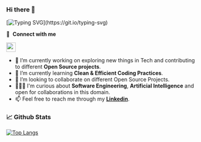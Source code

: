 ### Hi there 👋


[![Typing SVG](https://readme-typing-svg.herokuapp.com?font=Fira+Code&weight=700&duration=3000&width=400&height=33&color=44A3F7FF&lines=This+is+Gourangi+Taware....;Nice+to+meet+you!)](https://git.io/typing-svg)

🔗 &nbsp;**Connect with me**

<p> 
  <a href="https://www.linkedin.com/in/gourangi-taware/"><img src="https://img.shields.io/badge/linkedin-%230077B5.svg?&style=for-the-badge&logo=linkedin&logoColor=white" height=25></a> 
</p>

- 🔭 I’m currently working on exploring new things in Tech and contributing to different **Open Source projects**.
- 🌱 I’m currently learning **Clean & Efficient Coding Practices**.
- 👯 I’m looking to collaborate on different Open Source Projects.
- 👨🏻‍💻 I'm curious about **Software Engineering**, **Artificial Intelligence** and open for collaborations in this domain.
- 📫 Feel free to reach me through my **[Linkedin](https://www.linkedin.com/in/gourangi-taware/)**.


### 📈 Github Stats
[![Top Langs](https://github-readme-stats.vercel.app/api/top-langs/?username=gourangi-taware&&hide=scss,prolog&&langs_count=8&layout=compact&show_icons=true&theme=dark)](https://github.com/gourangi-taware/github-readme-stats)

<br>

[comment]: <> (<img src="https://github-readme-activity-graph.cyclic.app/graph?username=gourangi-taware&theme=react-dark&bg_color=20232a&hide_border=true" width="100%"/>)
[comment]: <> (<img src="https://gpvc.arturio.dev/gourangi-taware" alt="profile views">)
